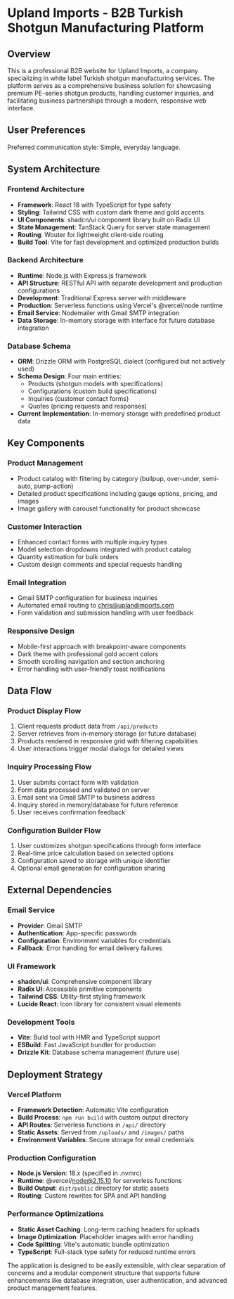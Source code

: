# Upland Imports - B2B Turkish Shotgun Manufacturing Platform

## Overview

This is a professional B2B website for Upland Imports, a company specializing in white label Turkish shotgun manufacturing services. The platform serves as a comprehensive business solution for showcasing premium PE-series shotgun products, handling customer inquiries, and facilitating business partnerships through a modern, responsive web interface.

## User Preferences

Preferred communication style: Simple, everyday language.

## System Architecture

### Frontend Architecture
- **Framework**: React 18 with TypeScript for type safety
- **Styling**: Tailwind CSS with custom dark theme and gold accents
- **UI Components**: shadcn/ui component library built on Radix UI
- **State Management**: TanStack Query for server state management
- **Routing**: Wouter for lightweight client-side routing
- **Build Tool**: Vite for fast development and optimized production builds

### Backend Architecture
- **Runtime**: Node.js with Express.js framework
- **API Structure**: RESTful API with separate development and production configurations
- **Development**: Traditional Express server with middleware
- **Production**: Serverless functions using Vercel's @vercel/node runtime
- **Email Service**: Nodemailer with Gmail SMTP integration
- **Data Storage**: In-memory storage with interface for future database integration

### Database Schema
- **ORM**: Drizzle ORM with PostgreSQL dialect (configured but not actively used)
- **Schema Design**: Four main entities:
  - Products (shotgun models with specifications)
  - Configurations (custom build specifications)
  - Inquiries (customer contact forms)
  - Quotes (pricing requests and responses)
- **Current Implementation**: In-memory storage with predefined product data

## Key Components

### Product Management
- Product catalog with filtering by category (bullpup, over-under, semi-auto, pump-action)
- Detailed product specifications including gauge options, pricing, and images
- Image gallery with carousel functionality for product showcase

### Customer Interaction
- Enhanced contact forms with multiple inquiry types
- Model selection dropdowns integrated with product catalog
- Quantity estimation for bulk orders
- Custom design comments and special requests handling

### Email Integration
- Gmail SMTP configuration for business inquiries
- Automated email routing to chris@uplandimports.com
- Form validation and submission handling with user feedback

### Responsive Design
- Mobile-first approach with breakpoint-aware components
- Dark theme with professional gold accent colors
- Smooth scrolling navigation and section anchoring
- Error handling with user-friendly toast notifications

## Data Flow

### Product Display Flow
1. Client requests product data from `/api/products`
2. Server retrieves from in-memory storage (or future database)
3. Products rendered in responsive grid with filtering capabilities
4. User interactions trigger modal dialogs for detailed views

### Inquiry Processing Flow
1. User submits contact form with validation
2. Form data processed and validated on server
3. Email sent via Gmail SMTP to business address
4. Inquiry stored in memory/database for future reference
5. User receives confirmation feedback

### Configuration Builder Flow
1. User customizes shotgun specifications through form interface
2. Real-time price calculation based on selected options
3. Configuration saved to storage with unique identifier
4. Optional email generation for configuration sharing

## External Dependencies

### Email Service
- **Provider**: Gmail SMTP
- **Authentication**: App-specific passwords
- **Configuration**: Environment variables for credentials
- **Fallback**: Error handling for email delivery failures

### UI Framework
- **shadcn/ui**: Comprehensive component library
- **Radix UI**: Accessible primitive components
- **Tailwind CSS**: Utility-first styling framework
- **Lucide React**: Icon library for consistent visual elements

### Development Tools
- **Vite**: Build tool with HMR and TypeScript support
- **ESBuild**: Fast JavaScript bundler for production
- **Drizzle Kit**: Database schema management (future use)

## Deployment Strategy

### Vercel Platform
- **Framework Detection**: Automatic Vite configuration
- **Build Process**: `npm run build` with custom output directory
- **API Routes**: Serverless functions in `/api/` directory
- **Static Assets**: Served from `/uploads/` and `/images/` paths
- **Environment Variables**: Secure storage for email credentials

### Production Configuration
- **Node.js Version**: 18.x (specified in .nvmrc)
- **Runtime**: @vercel/node@2.15.10 for serverless functions
- **Build Output**: `dist/public` directory for static assets
- **Routing**: Custom rewrites for SPA and API handling

### Performance Optimizations
- **Static Asset Caching**: Long-term caching headers for uploads
- **Image Optimization**: Placeholder images with error handling
- **Code Splitting**: Vite's automatic bundle optimization
- **TypeScript**: Full-stack type safety for reduced runtime errors

The application is designed to be easily extensible, with clear separation of concerns and a modular component structure that supports future enhancements like database integration, user authentication, and advanced product management features.